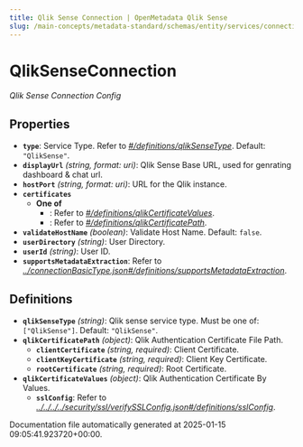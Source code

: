 ```yaml
---
title: Qlik Sense Connection | OpenMetadata Qlik Sense
slug: /main-concepts/metadata-standard/schemas/entity/services/connections/dashboard/qliksenseconnection
---
```


# QlikSenseConnection

*Qlik Sense Connection Config*

## Properties

- **`type`**: Service Type. Refer to *[#/definitions/qlikSenseType](#definitions/qlikSenseType)*. Default: `"QlikSense"`.
- **`displayUrl`** *(string, format: uri)*: Qlik Sense Base URL, used for genrating dashboard & chat url.
- **`hostPort`** *(string, format: uri)*: URL for the Qlik instance.
- **`certificates`**
  - **One of**
    - : Refer to *[#/definitions/qlikCertificateValues](#definitions/qlikCertificateValues)*.
    - : Refer to *[#/definitions/qlikCertificatePath](#definitions/qlikCertificatePath)*.
- **`validateHostName`** *(boolean)*: Validate Host Name. Default: `false`.
- **`userDirectory`** *(string)*: User Directory.
- **`userId`** *(string)*: User ID.
- **`supportsMetadataExtraction`**: Refer to *[../connectionBasicType.json#/definitions/supportsMetadataExtraction](#/connectionBasicType.json#/definitions/supportsMetadataExtraction)*.
## Definitions

- **`qlikSenseType`** *(string)*: Qlik sense service type. Must be one of: `["QlikSense"]`. Default: `"QlikSense"`.
- **`qlikCertificatePath`** *(object)*: Qlik Authentication Certificate File Path.
  - **`clientCertificate`** *(string, required)*: Client Certificate.
  - **`clientKeyCertificate`** *(string, required)*: Client Key Certificate.
  - **`rootCertificate`** *(string, required)*: Root Certificate.
- **`qlikCertificateValues`** *(object)*: Qlik Authentication Certificate By Values.
  - **`sslConfig`**: Refer to *[../../../../security/ssl/verifySSLConfig.json#/definitions/sslConfig](#/../../../security/ssl/verifySSLConfig.json#/definitions/sslConfig)*.


Documentation file automatically generated at 2025-01-15 09:05:41.923720+00:00.
